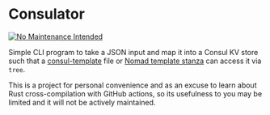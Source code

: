 Consulator
==========

[![No Maintenance Intended](http://unmaintained.tech/badge.svg)](http://unmaintained.tech/)

Simple CLI program to take a JSON input and map it into a Consul KV store such that a
[consul-template][1] file or [Nomad template stanza][2] can access it via `tree`.

This is a project for personal convenience and as an excuse to learn about Rust
cross-compilation with GitHub actions, so its usefulness to you may be limited and it
will not be actively maintained.

[1]: https://github.com/hashicorp/consul-template
[2]: https://www.nomadproject.io/docs/job-specification/template.html
